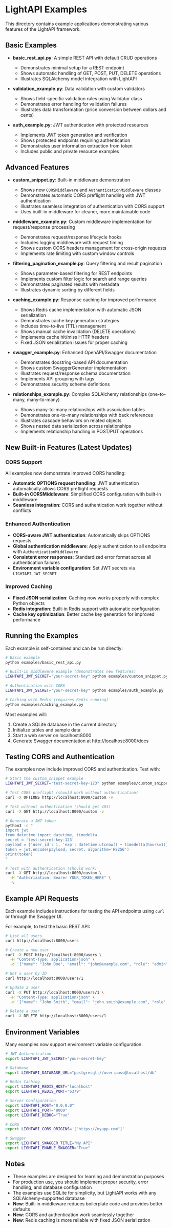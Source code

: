 # LightAPI Examples

This directory contains example applications demonstrating various features of the LightAPI framework.

## Basic Examples

- **basic_rest_api.py**: A simple REST API with default CRUD operations
  - Demonstrates minimal setup for a REST endpoint
  - Shows automatic handling of GET, POST, PUT, DELETE operations
  - Illustrates SQLAlchemy model integration with LightAPI

- **validation_example.py**: Data validation with custom validators
  - Shows field-specific validation rules using Validator class
  - Demonstrates error handling for validation failures
  - Illustrates data transformation (price conversion between dollars and cents)

- **auth_example.py**: JWT authentication with protected resources
  - Implements JWT token generation and verification
  - Shows protected endpoints requiring authentication
  - Demonstrates user information extraction from token
  - Includes public and private resource examples

## Advanced Features

- **custom_snippet.py**: Built-in middleware demonstration
  - Shows new `CORSMiddleware` and `AuthenticationMiddleware` classes
  - Demonstrates automatic CORS preflight handling with JWT authentication
  - Illustrates seamless integration of authentication with CORS support
  - Uses built-in middleware for cleaner, more maintainable code

- **middleware_example.py**: Custom middleware implementation for request/response processing
  - Demonstrates request/response lifecycle hooks
  - Includes logging middleware with request timing
  - Shows custom CORS headers management for cross-origin requests
  - Implements rate limiting with custom window controls

- **filtering_pagination_example.py**: Query filtering and result pagination
  - Shows parameter-based filtering for REST endpoints
  - Implements custom filter logic for search and range queries
  - Demonstrates paginated results with metadata
  - Illustrates dynamic sorting by different fields

- **caching_example.py**: Response caching for improved performance
  - Shows Redis cache implementation with automatic JSON serialization
  - Demonstrates cache key generation strategies
  - Includes time-to-live (TTL) management
  - Shows manual cache invalidation (DELETE operations)
  - Implements cache hit/miss HTTP headers
  - Fixed JSON serialization issues for proper caching

- **swagger_example.py**: Enhanced OpenAPI/Swagger documentation
  - Demonstrates docstring-based API documentation
  - Shows custom SwaggerGenerator implementation
  - Illustrates request/response schema documentation
  - Implements API grouping with tags
  - Demonstrates security scheme definitions

- **relationships_example.py**: Complex SQLAlchemy relationships (one-to-many, many-to-many)
  - Shows many-to-many relationships with association tables
  - Demonstrates one-to-many relationships with back references
  - Illustrates cascade behaviors on related objects
  - Shows nested data serialization across relationships
  - Implements relationship handling in POST/PUT operations

## New Built-in Features (Latest Updates)

### CORS Support
All examples now demonstrate improved CORS handling:
- **Automatic OPTIONS request handling**: JWT authentication automatically allows CORS preflight requests
- **Built-in CORSMiddleware**: Simplified CORS configuration with built-in middleware
- **Seamless integration**: CORS and authentication work together without conflicts

### Enhanced Authentication
- **CORS-aware JWT authentication**: Automatically skips OPTIONS requests
- **Global authentication middleware**: Apply authentication to all endpoints with `AuthenticationMiddleware`
- **Consistent error responses**: Standardized error format across all authentication failures
- **Environment variable configuration**: Set JWT secrets via `LIGHTAPI_JWT_SECRET`

### Improved Caching
- **Fixed JSON serialization**: Caching now works properly with complex Python objects
- **Redis integration**: Built-in Redis support with automatic configuration
- **Cache key optimization**: Better cache key generation for improved performance

## Running the Examples

Each example is self-contained and can be run directly:

```bash
# Basic example
python examples/basic_rest_api.py

# Built-in middleware example (demonstrates new features)
LIGHTAPI_JWT_SECRET="your-secret-key" python examples/custom_snippet.py

# Authentication with CORS
LIGHTAPI_JWT_SECRET="your-secret-key" python examples/auth_example.py

# Caching with Redis (requires Redis running)
python examples/caching_example.py
```

Most examples will:
1. Create a SQLite database in the current directory
2. Initialize tables and sample data
3. Start a web server on localhost:8000
4. Generate Swagger documentation at http://localhost:8000/docs

## Testing CORS and Authentication

The examples now include improved CORS and authentication. Test with:

```bash
# Start the custom_snippet example
LIGHTAPI_JWT_SECRET="test-secret-key-123" python examples/custom_snippet.py

# Test CORS preflight (should work without authentication)
curl -X OPTIONS http://localhost:8000/custom -v

# Test without authentication (should get 403)
curl -X GET http://localhost:8000/custom -v

# Generate a JWT token
python3 -c "
import jwt
from datetime import datetime, timedelta
secret = 'test-secret-key-123'
payload = {'user_id': 1, 'exp': datetime.utcnow() + timedelta(hours=1)}
token = jwt.encode(payload, secret, algorithm='HS256')
print(token)
"

# Test with authentication (should work)
curl -X GET http://localhost:8000/custom \
  -H "Authorization: Bearer YOUR_TOKEN_HERE" \
  -v
```

## Example API Requests

Each example includes instructions for testing the API endpoints using `curl` or through the Swagger UI.

For example, to test the basic REST API:

```bash
# List all users
curl http://localhost:8000/users

# Create a new user
curl -X POST http://localhost:8000/users \
  -H "Content-Type: application/json" \
  -d '{"name": "John Doe", "email": "john@example.com", "role": "admin"}'

# Get a user by ID
curl http://localhost:8000/users/1

# Update a user
curl -X PUT http://localhost:8000/users/1 \
  -H "Content-Type: application/json" \
  -d '{"name": "John Smith", "email": "john.smith@example.com", "role": "admin"}'

# Delete a user
curl -X DELETE http://localhost:8000/users/1
```

## Environment Variables

Many examples now support environment variable configuration:

```bash
# JWT Authentication
export LIGHTAPI_JWT_SECRET="your-secret-key"

# Database
export LIGHTAPI_DATABASE_URL="postgresql://user:pass@localhost/db"

# Redis Caching
export LIGHTAPI_REDIS_HOST="localhost"
export LIGHTAPI_REDIS_PORT="6379"

# Server Configuration
export LIGHTAPI_HOST="0.0.0.0"
export LIGHTAPI_PORT="8000"
export LIGHTAPI_DEBUG="True"

# CORS
export LIGHTAPI_CORS_ORIGINS='["https://myapp.com"]'

# Swagger
export LIGHTAPI_SWAGGER_TITLE="My API"
export LIGHTAPI_ENABLE_SWAGGER="True"
```

## Notes

- These examples are designed for learning and demonstration purposes
- For production use, you should implement proper security, error handling, and database configuration
- The examples use SQLite for simplicity, but LightAPI works with any SQLAlchemy-supported database
- **New**: Built-in middleware reduces boilerplate code and provides better defaults
- **New**: CORS and authentication work seamlessly together
- **New**: Redis caching is more reliable with fixed JSON serialization 